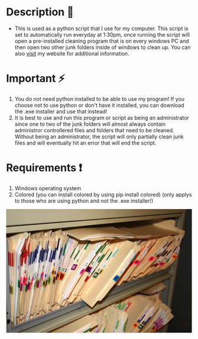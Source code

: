 # Description :open_file_folder:
- This is used as a python script that I use for my computer. This script is set to automatically run everyday at 1:30pm, once running the script will open a pre-installed cleaning program that is on every windows PC and then open two other junk folders inside of windows to clean up. You can also [visit](https://jordanleich.github.io/Junk-File-Cleaner/) my website for additional information.

# Important :zap:
1. You do not need python installed to be able to use my program! If you choose not to use python or don't have it installed, you can download the .exe installer and use that instead!
1. It is best to use and run this program or script as being an administrator since one to two of the junk folders will almost always contain administror controllered files and folders that need to be cleaned. Without being an administrator, the script will only partially clean junk files and will eventually hit an error that will end the script.

# Requirements :exclamation:
1. Windows operating system
1. Colored (you can install colored by using pip install colored) (only applys to those who are using python and not the .exe installer!)

![Junk Folders](images/junk.jpg "Junk Folders")
